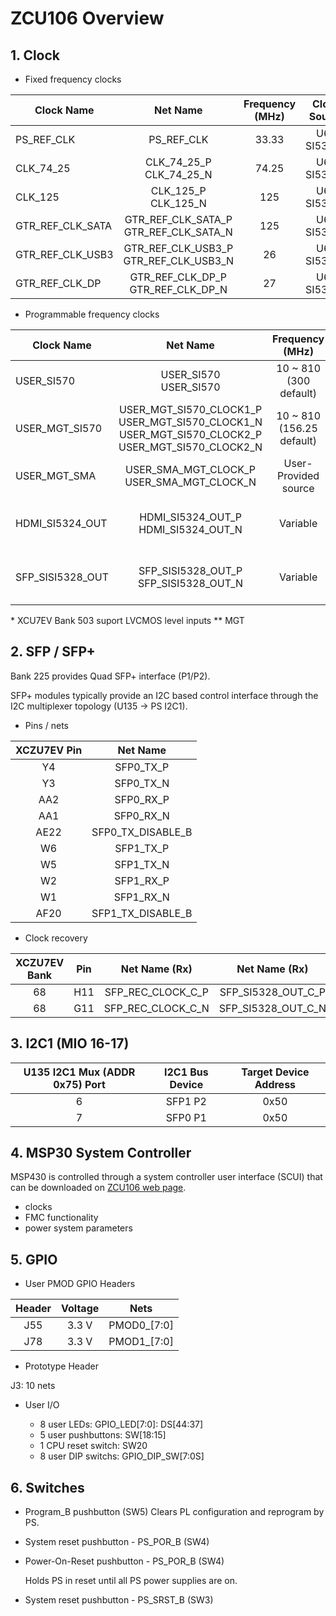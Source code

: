 # ZCU106 Overview

## 1. Clock

- Fixed frequency clocks

Clock Name | Net Name | Frequency (MHz) | Clock Source | I/O Standard | Stability | XCZU7EV Pin
-|:-:|:-:|:-:|:-:|:-:|:-:
PS_REF_CLK | PS_REF_CLK | 33.33 | U69 SI5341B | * | <100 fs RMS | R24
CLK_74_25 | CLK_74_25_P<BR>CLK_74_25_N | 74.25 | U69 SI5341B | LVDS_25 | <100 fs RMS | D15<BR>D14
CLK_125 | CLK_125_P<BR>CLK_125_N | 125 | U69 SI5341B | LVDS_25 | <100 fs RMS | H9<BR>G9
GTR_REF_CLK_SATA | GTR_REF_CLK_SATA_P<BR>GTR_REF_CLK_SATA_N | 125 | U69 SI5341B | ** | <100 fs RMS | P27<BR>P28
GTR_REF_CLK_USB3 | GTR_REF_CLK_USB3_P<BR>GTR_REF_CLK_USB3_N | 26 | U69 SI5341B | ** | <100 fs RMS | M27<BR>M28
GTR_REF_CLK_DP | GTR_REF_CLK_DP_P<BR>GTR_REF_CLK_DP_N | 27 | U69 SI5341B | ** | <100 fs RMS | M31<BR>M32

- Programmable frequency clocks

Clock Name | Net Name | Frequency (MHz) | Clock Source | I/O Standard | Stability | XCZU7EV Pin (P/N)
-|:-:|:-:|:-:|:-:|:-:|:-:
USER_SI570 | USER_SI570<BR>USER_SI570 | 10 ~ 810 (300 default) | U42 SI570 | DIFF_SSTL12 | 61.5ppm| AH12<BR>AJ12
USER_MGT_SI570 | USER_MGT_SI570_CLOCK1_P<BR>USER_MGT_SI570_CLOCK1_N<BR>USER_MGT_SI570_CLOCK2_P<BR>USER_MGT_SI570_CLOCK2_N | 10 ~ 810 (156.25 default) | U56 SI570 | ** | 61.5ppm | U10<BR>U9<BR>R10<BR>R9
USER_MGT_SMA | USER_SMA_MGT_CLOCK_P<BR>USER_SMA_MGT_CLOCK_N | User-Provided source | J79<BR>J80 | ** | AA0<BR>AA9
HDMI_SI5324_OUT | HDMI_SI5324_OUT_P<BR>HDMI_SI5324_OUT_N | Variable | U108 SI519C clock recovery | ** | AD8<BR>AD7
SFP_SISI5328_OUT | SFP_SISI5328_OUT_P<BR>SFP_SISI5328_OUT_N | Variable | U20 SI5328B clock recovery | ** | W10<BR>W9

\* XCU7EV Bank 503 suport LVCMOS level inputs
** MGT

## 2. SFP / SFP+

Bank 225 provides Quad SFP+ interface (P1/P2).

SFP+ modules typically provide an I2C based control interface through the I2C multiplexer topology (U135 -> PS I2C1).

- Pins / nets

XCZU7EV Pin | Net Name 
:-:|:-:
Y4 | SFP0_TX_P
Y3 | SFP0_TX_N
AA2 | SFP0_RX_P
AA1 | SFP0_RX_N
AE22 | SFP0_TX_DISABLE_B
W6 | SFP1_TX_P
W5 | SFP1_TX_N
W2 | SFP1_RX_P
W1 | SFP1_RX_N
AF20 | SFP1_TX_DISABLE_B

- Clock recovery

XCZU7EV Bank | Pin | Net Name (Rx) | Net Name (Rx) | XCZU7EV Bank | Pin 
:-:|:-:|:-:|:-:|:-:|:-:
68 | H11 | SFP_REC_CLOCK_C_P | SFP_SI5328_OUT_C_P | 225 | W10
68 | G11 | SFP_REC_CLOCK_C_N | SFP_SI5328_OUT_C_N | 225 | W9

## 3. I2C1 (MIO 16-17)

U135 I2C1 Mux (ADDR 0x75) Port | I2C1 Bus Device | Target Device Address
:-:|:-:|:-:
6 | SFP1 P2 | 0x50
7 | SFP0 P1 | 0x50


## 4. MSP30 System Controller

MSP430 is controlled through a system controller user interface (SCUI) that can be downloaded on [ZCU106 web page](https://www.xilinx.com/products/boards-and-kits/zcu106.html#documentation).

- clocks
- FMC functionality
- power system parameters


## 5. GPIO

- User PMOD GPIO Headers

Header | Voltage | Nets
:-:|:-:|:-:
J55 | 3.3 V | PMOD0_[7:0]
J78 | 3.3 V | PMOD1_[7:0]

- Prototype Header

J3: 10 nets

- User I/O

    - 8 user LEDs: GPIO_LED[7:0]: DS[44:37]
    - 5 user pushbuttons: SW[18:15]
    - 1 CPU reset switch: SW20
    - 8 user DIP switchs: GPIO_DIP_SW[7:0S]

## 6. Switches

- Program_B pushbutton (SW5)
    Clears PL configuration and reprogram by PS.

- System reset pushbutton - PS_POR_B (SW4)

- Power-On-Reset pushbutton - PS_POR_B (SW4)

    Holds PS in reset until all PS power supplies are on.

- System reset pushbutton - PS_SRST_B (SW3)